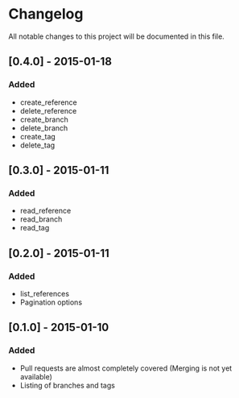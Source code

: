 # Changelog
All notable changes to this project will be documented in this file.

## [0.4.0] - 2015-01-18 
### Added
- create_reference
- delete_reference
- create_branch
- delete_branch
- create_tag
- delete_tag

## [0.3.0] - 2015-01-11
### Added
- read_reference
- read_branch
- read_tag

## [0.2.0] - 2015-01-11
### Added
- list_references
- Pagination options

## [0.1.0] - 2015-01-10
### Added
- Pull requests are almost completely covered (Merging is not yet available)
- Listing of branches and tags
